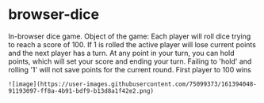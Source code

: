 # browser-dice
In-browser dice game.
Object of the game:
    Each player will roll dice trying to reach a score of 100.
    If 1 is rolled the active player will lose current points and the next player has a turn.
    At any point in your turn, you can hold points, which will set your score and ending your turn.
    Failing to 'hold' and rolling '1' will not save points for the current round. First player to 100 wins
    
    ![image](https://user-images.githubusercontent.com/75099373/161394048-91193097-ff8a-4b91-bdf9-b13d8a1f42e2.png)
